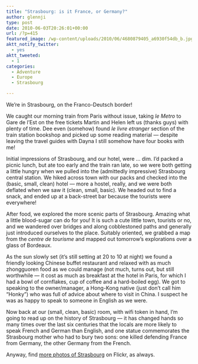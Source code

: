 ```yaml
---
title: "Strasbourg: is it France, or Germany?"
author: glennji
type: post
date: 2010-06-03T20:26:01+00:00
url: /?p=415
featured_image: /wp-content/uploads/2010/06/4680879405_a6930f54db_b.jpg
aktt_notify_twitter:
  - yes
aktt_tweeted:
  - 1
categories:
  - Adventure
  - Europe
  - Strasbourg

---
```

We&#8217;re in Strasbourg, on the Franco-Deutsch border!
  
We caught our morning train from Paris without issue, taking _le Metro_ to Gare de l&#8217;Est on the free tickets Martin and Helen left us (thanks guys) with plenty of time. Dee even (somehow) found _le livre etranger_ section of the train station bookshop and picked up some reading material &#8212; despite leaving the travel guides with Dayna I still somehow have four books with me!
  
Initial impressions of Strasbourg, and our hotel, were &#8230; dim. I&#8217;d packed a picnic lunch, but ate too early and the train ran late, so we were both getting a little hungry when we pulled into the (admittedly impressive) Strasbourg central station. We hiked across town with our packs and checked into the (basic, small, clean) hotel &#8212; more a hostel, really, and we were both deflated when we saw it (clean, small, basic). We headed out to find a snack, and ended up at a back-street bar because the tourists were everywhere!
  
After food, we explored the more scenic parts of Strasbourg. Amazing what a little blood-sugar can do for you! It is such a cute little town, tourists or no, and we wandered over bridges and along cobblestoned paths and generally just introduced ourselves to the place. Suitably oriented, we grabbed a map from the _centre de tourisme_ and mapped out tomorrow&#8217;s explorations over a glass of Bordeaux.
  
As the sun slowly set (it&#8217;s still setting at 20 to 10 at night) we found a friendly looking Chinese buffet restaurant and relaxed with as much zhongguoren food as we could manage (not much, turns out, but still worthwhile &#8212; it cost as much as breakfast at the hotel in Paris, for which I had a bowl of cornflakes, cup of coffee and a hard-boiled egg). We got to speaking to the owner/manager, a Hong-Kong native (just don&#8217;t call him &#8220;Honky&#8221;) who was full of advice about where to visit in China. I suspect he was as happy to speak to someone in English as we were.
  
Now back at our (small, clean, basic) room, with wifi token in hand, I&#8217;m going to read up on the history of Strasbourg &#8212; it has changed hands so many times over the last six centuries that the locals are more likely to speak French and German than English, and one statue commemorates the Strasbourg mother who had to bury two sons: one killed defending France from Germany, the other Germany from the French.
  
Anyway, find [more photos of Strasbourg][1] on Flickr, as always.

 [1]: http://www.flickr.com/photos/glennji/tags/strasbourg/show/ "Slideshow"
